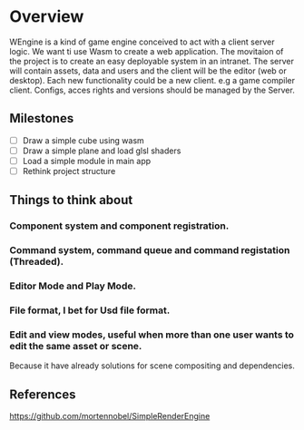 # Overview
WEngine is a kind of game  engine conceived to act with a client server logic.
We want ti use Wasm to create a web application.
The movitaion of the project is to create an easy deployable system in an intranet.
The server will contain assets, data and users and the client will be the editor (web or desktop).
Each new functionality could be a new client. 
e.g a game compiler client.
Configs, acces rights and versions should be managed by the Server.

## Milestones
- [ ] Draw a simple cube using wasm
- [ ] Draw a simple plane and load glsl shaders
- [ ] Load a simple module in main app
- [ ] Rethink project structure

## Things to think about
### Component system and component registration.
### Command system, command queue and command registation (Threaded).
### Editor Mode and Play Mode.
### File format, I bet for Usd file format.
### Edit and view modes, useful when more than one user wants to edit the same asset or scene.
Because it have already solutions for scene compositing and dependencies.


## References
https://github.com/mortennobel/SimpleRenderEngine
